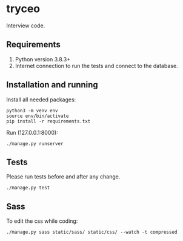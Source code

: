 # tryceo
Interview code.

## Requirements
1. Python version 3.8.3+
2. Internet connection to run the tests and connect to the database.

## Installation and running
Install all needed packages:
```
python3 -m venv env
source env/bin/activate
pip install -r requirements.txt
```

Run (127.0.0.1:8000):
```
./manage.py runserver
```

## Tests
Please run tests before and after any change.
```
./manage.py test
```

## Sass
To edit the css while coding:
```
./manage.py sass static/sass/ static/css/ --watch -t compressed
```